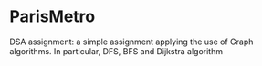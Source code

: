# ParisMetro
DSA assignment:  a simple assignment applying the use of Graph algorithms. In particular, DFS, BFS and Dijkstra algorithm
